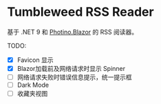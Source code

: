 # Tumbleweed RSS Reader

基于 .NET 9 和 [Photino.Blazor](https://github.com/tryphotino/photino.Blazor) 的 RSS 阅读器。

TODO:
  - [x] Favicon 显示
  - [x] Blazor加载前及网络请求时显示 Spinner
  - [ ] 网络请求失败时错误信息提示，统一提示框
  - [ ] Dark Mode
  - [ ] 收藏夹视图
